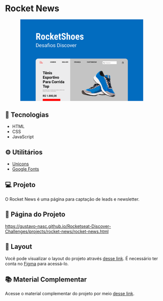 # Rocket News

<div align="center">
    <img src="./.github/preview.png" width="80%" />
</div>

## 🚀 Tecnologias
- HTML
- CSS
- JavaScript

## ⚙ Utilitários
- [Unicons](https://iconscout.com/unicons)
- [Google Fonts](https://fonts.google.com)

## 💻 Projeto
O Rocket News é uma página para captação de leads e newsletter.

## 📄 Página do Projeto
https://gustavo-nasc.github.io/Rocketseat-Discover-Challenges/projects/rocket-news/rocket-news.html

## 🔖 Layout
Você pode visualizar o layout do projeto através [desse link](https://www.figma.com/file/RT1tBEtoGu1RNMCErtwTm9/DD-RocketShoes-Copy?fuid=1103741978465968790). É necessário ter conta no [Figma](figma.com) para acessá-lo.

## 📚 Material Complementar
Acesse o material complementar do projeto por meio [desse link](https://efficient-sloth-d85.notion.site/Desafio-RocketShoes-c21f2886517b4424a45e13345953cef0).